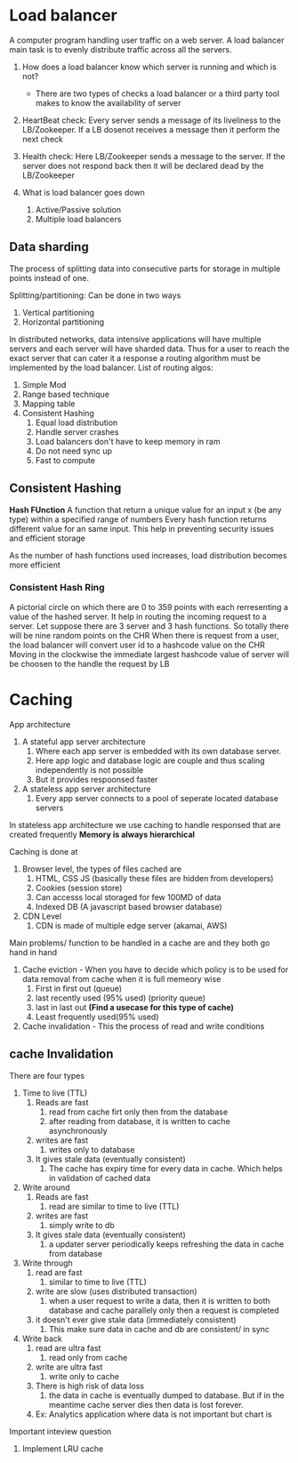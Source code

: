 # Load balancer
A computer program handling user traffic on a web server. A load balancer main task is to evenly distribute traffic across all the servers.

1. How does a load balancer know which server is running and which is not?
   - There are two types of checks a load balancer or a third party tool makes to know the availability of server
  1. HeartBeat check: Every server sends a message of its liveliness to the LB/Zookeeper. If a LB dosenot receives a message then it perform the next check
  2. Health check: Here LB/Zookeeper sends a message to the server. If the server does not respond back then it will be declared dead by the LB/Zookeeper

2. What is load balancer goes down
   1. Active/Passive solution
   2. Multiple load balancers

## Data sharding
The process of splitting data into consecutive parts for storage in multiple points instead of one.

Splitting/partitioning: Can be done in two ways
1. Vertical partitioning
2. Horizontal partitioning

In distributed networks, data intensive applications will have multiple servers and each server will have sharded data. Thus for a user to reach the exact server that can cater it a response a routing algorithm must be implemented by the load balancer.
List of routing algos:
1. Simple Mod
2. Range based technique
3. Mapping table
4. Consistent Hashing
   1. Equal load distribution
   2. Handle server crashes
   3. Load balancers don't have to keep memory in ram
   4. Do not need sync up
   5. Fast to compute

## Consistent Hashing
**Hash FUnction** A function that return a unique value for an input x (be any type) within a specified range of numbers
Every hash function returns different value for an same input. This help in preventing security issues and efficient storage

As the number of hash functions used increases, load distribution becomes more efficient

### Consistent Hash Ring
A pictorial circle on which there are 0 to 359 points with each rerresenting a value of the hashed server. It help in routing the incoming request to a server.
Let suppose there are 3 server and 3 hash functions. So totally there will be nine random points on the CHR
When there is request from a user, the load balancer will convert user id to a hashcode value on the CHR
Moving in the clockwise the immediate largest hashcode value of server will be choosen to the handle the request by LB

# Caching
App architecture
1. A stateful app server architecture
   1. Where each app server is embedded with its own database server.
   2. Here app logic and database logic are couple and thus scaling independently is not possible
   3. But it provides respoonsed faster
2. A stateless app server architecture
   1. Every app server connects to a pool of seperate located database servers

In stateless app architecture we use caching to handle responsed that are created frequently
**Memory is always hierarchical**

Caching is done at
1. Browser level, the types of files cached are
   1. HTML, CSS JS (basically these files are hidden from developers)
   2. Cookies (session store)
   3. Can accesss local storaged for few 100MD of data
   4. Indexed DB (A javascript based browser database)
2. CDN Level
   1. CDN is made of multiple edge server (akamai, AWS)

Main problems/ function to be handled in a cache are and they both go hand in hand
1. Cache eviction - When you have to decide which policy is to be used for data removal from cache when it is full memeory wise
   1. First in first out (queue)
   2. last recently used (95% used) (priority queue)
   3. last in last out **(Find a usecase for this type of cache)**
   4. Least frequently used(95% used)
2. Cache invalidation - This the process of read and write conditions

## cache Invalidation
There are four types
1. Time to live (TTL)
   1. Reads are fast
      1. read from cache firt only then from the database
      2. after reading from database, it is written to cache asynchronously
   2. writes are fast
      1. writes only to database
   3. It gives stale data (eventually consistent)
      1. The cache has expiry time for every data in cache. Which helps in validation of cached data
2. Write around
   1. Reads are fast
      1. read are similar to time to live (TTL)
   2. writes are fast
      1. simply write to db
   3. It gives stale data (eventually consistent)
      1. a updater server periodically keeps refreshing the data in cache from database
3. Write through
   1. read are fast
      1. similar to time to live (TTL)
   2. write are slow (uses distributed transaction)
      1. when a user request to write a data, then it is written to both database and cache parallely only then a request is completed
   3. it doesn't ever give stale data (immediately consistent)
      1. This make sure data in cache and db are consistent/ in sync
4. Write back
   1. read are ultra fast
      1. read only from cache
   2. write are ultra fast
      1. write only to cache
   3. There is high risk of data loss
      1. the data in cache is eventually dumped to database. But if in the meantime cache server dies then data is lost forever.
   4. Ex: Analytics application where data is not important but chart is

Important inteview question
1. Implement LRU cache